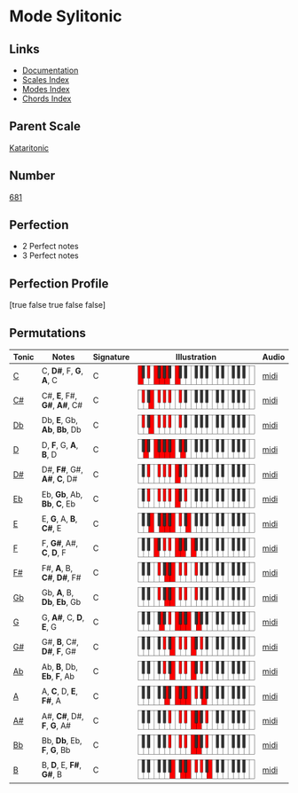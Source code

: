 # Mode Sylitonic

## Links

- [Documentation](index.md)
- [Scales Index](Scales.md)
- [Modes Index](Modes.md)
- [Chords Index](Chords.md)

## Parent Scale

[Kataritonic](ScaleKataritonic.md)

## Number

[681](https://ianring.com/musictheory/scales/681)

## Perfection

- 2 Perfect notes
- 3 Perfect notes

## Perfection Profile

[true false true false false]

## Permutations

| Tonic | Notes | Signature | Illustration | Audio |
|-------|-------|-----------|--------------|-------|
| [C](ModeCNaturalSylitonic.md) | C, **D#**, F, **G**, **A**, C | C | ![CNaturalSylitonic](ModeCNaturalSylitonic.png) | [midi](https://github.com/edipermadi/music/blob/main/docs/ModeCNaturalSylitonic.mid?raw=true) |
| [C#](ModeCSharpSylitonic.md) | C#, **E**, F#, **G#**, **A#**, C# | C | ![CSharpSylitonic](ModeCSharpSylitonic.png) | [midi](https://github.com/edipermadi/music/blob/main/docs/ModeCSharpSylitonic.mid?raw=true) |
| [Db](ModeDFlatSylitonic.md) | Db, **E**, Gb, **Ab**, **Bb**, Db | C | ![DFlatSylitonic](ModeDFlatSylitonic.png) | [midi](https://github.com/edipermadi/music/blob/main/docs/ModeDFlatSylitonic.mid?raw=true) |
| [D](ModeDNaturalSylitonic.md) | D, **F**, G, **A**, **B**, D | C | ![DNaturalSylitonic](ModeDNaturalSylitonic.png) | [midi](https://github.com/edipermadi/music/blob/main/docs/ModeDNaturalSylitonic.mid?raw=true) |
| [D#](ModeDSharpSylitonic.md) | D#, **F#**, G#, **A#**, **C**, D# | C | ![DSharpSylitonic](ModeDSharpSylitonic.png) | [midi](https://github.com/edipermadi/music/blob/main/docs/ModeDSharpSylitonic.mid?raw=true) |
| [Eb](ModeEFlatSylitonic.md) | Eb, **Gb**, Ab, **Bb**, **C**, Eb | C | ![EFlatSylitonic](ModeEFlatSylitonic.png) | [midi](https://github.com/edipermadi/music/blob/main/docs/ModeEFlatSylitonic.mid?raw=true) |
| [E](ModeENaturalSylitonic.md) | E, **G**, A, **B**, **C#**, E | C | ![ENaturalSylitonic](ModeENaturalSylitonic.png) | [midi](https://github.com/edipermadi/music/blob/main/docs/ModeENaturalSylitonic.mid?raw=true) |
| [F](ModeFNaturalSylitonic.md) | F, **G#**, A#, **C**, **D**, F | C | ![FNaturalSylitonic](ModeFNaturalSylitonic.png) | [midi](https://github.com/edipermadi/music/blob/main/docs/ModeFNaturalSylitonic.mid?raw=true) |
| [F#](ModeFSharpSylitonic.md) | F#, **A**, B, **C#**, **D#**, F# | C | ![FSharpSylitonic](ModeFSharpSylitonic.png) | [midi](https://github.com/edipermadi/music/blob/main/docs/ModeFSharpSylitonic.mid?raw=true) |
| [Gb](ModeGFlatSylitonic.md) | Gb, **A**, B, **Db**, **Eb**, Gb | C | ![GFlatSylitonic](ModeGFlatSylitonic.png) | [midi](https://github.com/edipermadi/music/blob/main/docs/ModeGFlatSylitonic.mid?raw=true) |
| [G](ModeGNaturalSylitonic.md) | G, **A#**, C, **D**, **E**, G | C | ![GNaturalSylitonic](ModeGNaturalSylitonic.png) | [midi](https://github.com/edipermadi/music/blob/main/docs/ModeGNaturalSylitonic.mid?raw=true) |
| [G#](ModeGSharpSylitonic.md) | G#, **B**, C#, **D#**, **F**, G# | C | ![GSharpSylitonic](ModeGSharpSylitonic.png) | [midi](https://github.com/edipermadi/music/blob/main/docs/ModeGSharpSylitonic.mid?raw=true) |
| [Ab](ModeAFlatSylitonic.md) | Ab, **B**, Db, **Eb**, **F**, Ab | C | ![AFlatSylitonic](ModeAFlatSylitonic.png) | [midi](https://github.com/edipermadi/music/blob/main/docs/ModeAFlatSylitonic.mid?raw=true) |
| [A](ModeANaturalSylitonic.md) | A, **C**, D, **E**, **F#**, A | C | ![ANaturalSylitonic](ModeANaturalSylitonic.png) | [midi](https://github.com/edipermadi/music/blob/main/docs/ModeANaturalSylitonic.mid?raw=true) |
| [A#](ModeASharpSylitonic.md) | A#, **C#**, D#, **F**, **G**, A# | C | ![ASharpSylitonic](ModeASharpSylitonic.png) | [midi](https://github.com/edipermadi/music/blob/main/docs/ModeASharpSylitonic.mid?raw=true) |
| [Bb](ModeBFlatSylitonic.md) | Bb, **Db**, Eb, **F**, **G**, Bb | C | ![BFlatSylitonic](ModeBFlatSylitonic.png) | [midi](https://github.com/edipermadi/music/blob/main/docs/ModeBFlatSylitonic.mid?raw=true) |
| [B](ModeBNaturalSylitonic.md) | B, **D**, E, **F#**, **G#**, B | C | ![BNaturalSylitonic](ModeBNaturalSylitonic.png) | [midi](https://github.com/edipermadi/music/blob/main/docs/ModeBNaturalSylitonic.mid?raw=true) |
